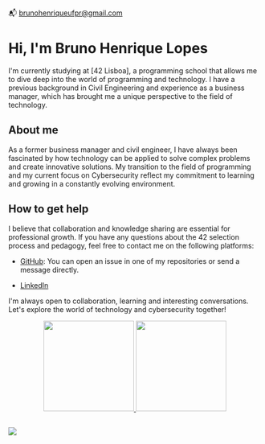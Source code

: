 📬 brunohenriqueufpr@gmail.com

# Hi, I'm Bruno Henrique Lopes 

I'm currently studying at [42 Lisboa], a programming school that allows me to dive deep into the world of programming and technology. I have a previous background in Civil Engineering and experience as a business manager, which has brought me a unique perspective to the field of technology.

## About me

As a former business manager and civil engineer, I have always been fascinated by how technology can be applied to solve complex problems and create innovative solutions. My transition to the field of programming and my current focus on Cybersecurity reflect my commitment to learning and growing in a constantly evolving environment.

## How to get help

I believe that collaboration and knowledge sharing are essential for professional growth. If you have any questions about the 42 selection process and pedagogy, feel free to contact me on the following platforms:

- [GitHub](https://github.com/gitbrunoh): You can open an issue in one of my repositories or send a message directly.

- [LinkedIn](https://www.linkedin.com/in/brunohenriquelopes)

I'm always open to collaboration, learning and interesting conversations. Let's explore the world of technology and cybersecurity together!

<div align="center">
  <a href="https://www.linkedin.com/in/brunohenriquelopes/">
  <img height="180em" src="https://github-readme-stats.vercel.app/api?username=gitbrunoh&show_icons=true&theme=buefy&include_all_commits=true&count_private=true"/>
  <img height="180em" src="https://github-readme-stats.vercel.app/api/top-langs/?username=gitbrunoh&layout=compact&langs_count=7&theme=buefy"/>
</div>

##

<div>
<a href="https://www.linkedin.com/in/brunohenriquelopes" target="_blank"><img src="https://img.shields.io/badge/-LinkedIn-%230077B5?style=for-the-badge&logo=linkedin&logoColor=white" target="_blank"></a>

</div>


